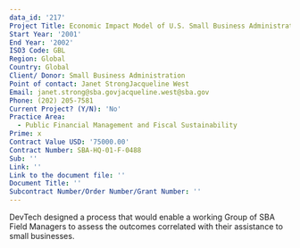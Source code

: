 ```yaml
---
data_id: '217'
Project Title: Economic Impact Model of U.S. Small Business Administration
Start Year: '2001'
End Year: '2002'
ISO3 Code: GBL
Region: Global
Country: Global
Client/ Donor: Small Business Administration
Point of contact: Janet StrongJacqueline West
Email: janet.strong@sba.govjacqueline.west@sba.gov
Phone: (202) 205-7581
Current Project? (Y/N): 'No'
Practice Area:
  - Public Financial Management and Fiscal Sustainability
Prime: x
Contract Value USD: '75000.00'
Contract Number: SBA-HQ-01-F-0488
Sub: ''
Link: ''
Link to the document file: ''
Document Title: ''
Subcontract Number/Order Number/Grant Number: ''
---
```

DevTech designed a process that would enable a working Group of SBA Field Managers to assess the outcomes correlated with their assistance to small businesses.